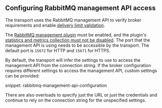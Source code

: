 ## Configuring RabbitMQ management API access

The transport uses the RabbitMQ management API to verify broker requirements and enable [delivery limit validation](#delivery-limit-validation).

The [RabbitMQ management plugin](https://www.rabbitmq.com/docs/management) must be enabled, and the plugin's [statistics and metrics collection must not be disabled](https://www.rabbitmq.com/docs/management#disable-stats). The port that the management API is using needs to be accessible by the transport. The default port is `15672` for HTTP and `15671` for HTTPS.

By default, the transport will infer the settings to use to access the management API from the connection string. If the broker configuration requires different settings to access the management API, custom settings can be provided:

snippet: rabbitmq-management-api-configuration

There are also overloads to specify just the URL or just the credentials and continue to rely on the connection string for the unspecified settings.